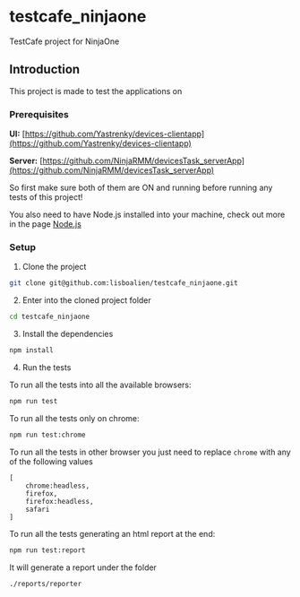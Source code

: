 # testcafe_ninjaone
TestCafe project for NinjaOne

## Introduction
This project is made to test the applications on

### Prerequisites
**UI:**
[https://github.com/Yastrenky/devices-clientapp](https://github.com/Yastrenky/devices-clientapp)

**Server:**
[https://github.com/NinjaRMM/devicesTask_serverApp](https://github.com/NinjaRMM/devicesTask_serverApp)

So first make sure both of them are ON and running before running any tests of this project!

You also need to have Node.js installed into your machine, check out more in the page [Node.js](https://nodejs.org/en/download/package-manager)

### Setup
1. Clone the project

```bash
git clone git@github.com:lisboalien/testcafe_ninjaone.git
```

2. Enter into the cloned project folder

```bash
cd testcafe_ninjaone
```

3. Install the dependencies

```bash
npm install
```

4. Run the tests

To run all the tests into all the available browsers:
```bash
npm run test
```

To run all the tests only on chrome:
```bash
npm run test:chrome
```

To run all the tests in other browser you just need to replace `chrome` with any of the following values
```
[
    chrome:headless, 
    firefox, 
    firefox:headless, 
    safari
]
``` 

To run all the tests generating an html report at the end:
```bash
npm run test:report
```

It will generate a report under the folder 
```
./reports/reporter
```